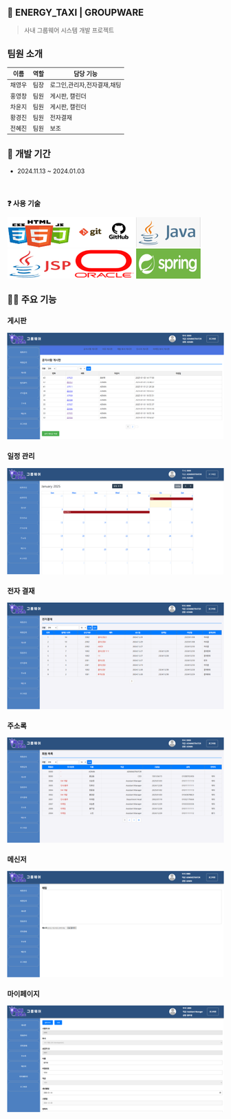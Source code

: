 ## 🙌 ENERGY_TAXI | GROUPWARE
>사내 그룹웨어 시스템 개발 프로젝트


## 팀원 소개
| 이름  | 역할 | 담당 기능           |
|-----|----|-----------------|
| 채영우 | 팀장 | 로그인,관리자,전자결재,채팅 |
| 홍영창 | 팀원 | 게시판, 캘린더        |
| 차윤지 | 팀원 | 게시판, 캘린더        |
| 황경진 | 팀원 | 전자결재            |
| 전혜진 | 팀원 | 보조              |

## 📅 개발 기간
- 2024.11.13 ~ 2024.01.03
<br>            

  
### ❓ 사용 기술
<img src="img/front.png" width="150" height="70" /><img src="img/GIT.jpg" width="150" height="70" /><img src="img/javaimg.png" width="150" height="70" />      
<img src="img/jsp.png" width="150" height="70" /><img src="img/oracle.png" width="150" height="70" /><img src="img/spring.png" width="150" height="70" />    

## 🙋‍♀️ 주요 기능
### 게시판
![게시판.png](img%2F%EA%B2%8C%EC%8B%9C%ED%8C%90.png)
### 일정 관리
![캘린더.png](img%2F%EC%BA%98%EB%A6%B0%EB%8D%94.png)
### 전자 결재
![전자결재.png](img%2F%EC%A0%84%EC%9E%90%EA%B2%B0%EC%9E%AC.png)
### 주소록
![회원목록.png](img%2F%ED%9A%8C%EC%9B%90%EB%AA%A9%EB%A1%9D.png)
### 메신저
![채팅.png](img%2F%EC%B1%84%ED%8C%85.png)
### 마이페이지
![마이페이지.png](img%2F%EB%A7%88%EC%9D%B4%ED%8E%98%EC%9D%B4%EC%A7%80.png)
